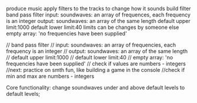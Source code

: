 

produce music
apply filters to the tracks to change how it sounds
build filter 
band pass filter 
input: soundwaves: an array of frequences, each frequency is an integer
output: soundwaves: an array of the same length
default upper limit:1000 
default lower limit:40
limits can be changes by someone else
empty array: 'no frequencies have been supplied'

// band pass filter 
// input: soundwaves: an array of frequencies, each frequency is an integer
// output: soundwaves: an array of the same length
// default upper limit:1000 
// default lower limit:40
// empty array: 'no frequencies have been supplied'
// check if values are numbers - integers
//next: practice on smth fun, like building a game in the console
//check if min and max are numbers - integers

Core functionality: change soundwaves under and above default levels to default levels;



